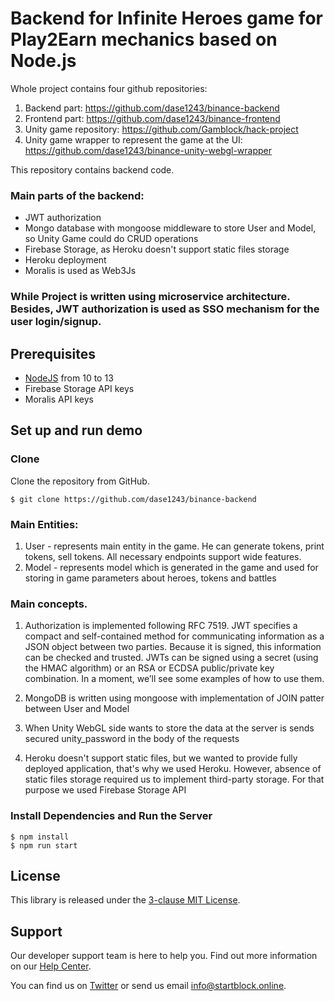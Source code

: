 # Backend for Infinite Heroes game for Play2Earn mechanics based on Node.js
Whole project contains four github repositories:
1. Backend part: https://github.com/dase1243/binance-backend
2. Frontend part: https://github.com/dase1243/binance-frontend
3. Unity game repository: https://github.com/Gamblock/hack-project
4. Unity game wrapper to represent the game at the UI: https://github.com/dase1243/binance-unity-webgl-wrapper

This repository contains backend code.

### Main parts of the backend:
- JWT authorization
- Mongo database with mongoose middleware to store User and Model, so Unity Game could do CRUD operations
- Firebase Storage, as Heroku doesn't support static files storage
- Heroku deployment
- Moralis is used as Web3Js

### While Project is written using microservice architecture. Besides, JWT authorization is used as SSO mechanism for the user login/signup.

## Prerequisites

- [NodeJS](https://nodejs.org) from 10 to 13
- Firebase Storage API keys
- Moralis API keys

## Set up and run demo

### Clone

Clone the repository from GitHub.

```
$ git clone https://github.com/dase1243/binance-backend
```

### Main Entities:

1. User - represents main entity in the game. He can generate tokens, print tokens, sell tokens. All necessary endpoints support wide features.
2. Model - represents model which is generated in the game and used for storing in game parameters about heroes, tokens and battles

### Main concepts.

1. Authorization is implemented following RFC 7519. JWT specifies a compact and self-contained method for communicating information as a JSON object between two parties. Because it is signed, this information can be checked and trusted. JWTs can be signed using a secret (using the HMAC algorithm) or an RSA or ECDSA public/private key combination. In a moment, we’ll see some examples of how to use them.

2. MongoDB is written using mongoose with implementation of JOIN patter between User and Model

3. When Unity WebGL side wants to store the data at the server is sends secured unity_password in the body of the requests

4. Heroku doesn't support static files, but we wanted to provide fully deployed application, that's why we used Heroku. However, absence of static files storage required us to implement third-party storage. For that purpose we used Firebase Storage API

### Install Dependencies and Run the Server

```
$ npm install
$ npm run start
```


## License

This library is released under the [3-clause MIT License](LICENSE.md).

## Support

Our developer support team is here to help you. Find out more information on our [Help Center](https://startblock.online/).

You can find us on [Twitter](https://twitter.com/InfiniteHeroees) or send us email info@startblock.online.

